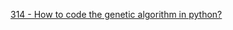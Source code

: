 [314 - How to code the genetic algorithm in python?](https://youtu.be/EJeTWRP3Bd0?si=cNB40H-VpjW3Uu_n)
